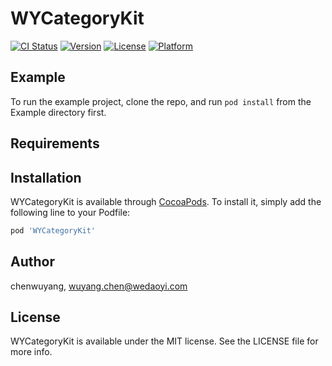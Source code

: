 # WYCategoryKit

[![CI Status](https://img.shields.io/travis/chenwuyang/WYCategoryKit.svg?style=flat)](https://travis-ci.org/chenwuyang/WYCategoryKit)
[![Version](https://img.shields.io/cocoapods/v/WYCategoryKit.svg?style=flat)](https://cocoapods.org/pods/WYCategoryKit)
[![License](https://img.shields.io/cocoapods/l/WYCategoryKit.svg?style=flat)](https://cocoapods.org/pods/WYCategoryKit)
[![Platform](https://img.shields.io/cocoapods/p/WYCategoryKit.svg?style=flat)](https://cocoapods.org/pods/WYCategoryKit)

## Example

To run the example project, clone the repo, and run `pod install` from the Example directory first.

## Requirements

## Installation

WYCategoryKit is available through [CocoaPods](https://cocoapods.org). To install
it, simply add the following line to your Podfile:

```ruby
pod 'WYCategoryKit'
```

## Author

chenwuyang, wuyang.chen@wedaoyi.com

## License

WYCategoryKit is available under the MIT license. See the LICENSE file for more info.
